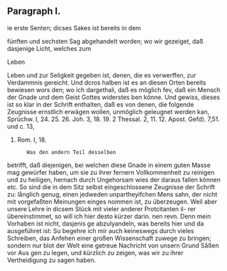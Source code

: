 
<!-- Seite 367 -->
Paragraph I.
------------

ie erste Senten; dicses Sakes ist bereits in dem

fünften und sechsten Sag abgehandelt worden; wo wir gezeiget, daß dasjenige Licht, welches zum

Leben


<!-- Seite 368 -->
Leben und zur Seligkeit gegeben ist, denen, die es
verwerffen, zur Verdammnis gereicht. Und dcros
halben ist es an diesen Orten bereits bewiesen wors
den; wo ich dargethali, daß es möglich fev, daß ein
Mensch der Gnade und dem Geist Gottes widerstes
ben könne. Und gewiss, dieses ist so klar in der Schrift
enthalten, daß es von denen, die folgende Zeugnisse
ernstlich erwägen wollen, unmöglich geleugnet werden
kan, Sprüchw. I, 24. 25. 26. Joh. 3, 18. 19.
2 Thessal. 2, 11. 12. Apost. Gefd). 7,51. und c. 13,
1.  Rom. I, 18.

           Was den andern Teil desselben
betrifft, daß diejenigen, bei welchen diese Gnade
in einem guten Masse mag gewürfer haben, um
sie zu ihrer fernern Vollkommenheit zu reinigen
und zu heiligen, hernach durch Ungehorsam wies
der daraus fallen können etc. So sind die in dem
Sitz selbst eingeschlossene Zeugnisse der Schrift zu:
långlich genug, einen jedweden unpartheyifchen Mens
sahn, der nicht mit vorgefaßten Meinungen einges
nommen ist, zu überzeugen. Weil aber unsere Lehre
in dicsem Stück mit vieler anderer Protcitanten il-
rer übereinstimmet, so will ich hier desto kürzer darin.
nen revn. Denn mein Vorhaben ist nicht, dasjenis
ge abzulyandeln, was bereits hier und da ausgeführet
ist: Su begehre ich mir auch keineswegs durch vieles
Schreiben, das Anfehen einer großen Wissenschaft
zuwege zu bringen; sondern nur blot der Welt eine
getreue Nachricht von unsern Grund Såßen vor Aus
gen zu legen, und kürzlich zu zeigen, was wir zu ihrer
Vertheidigung zu sagen haben.

